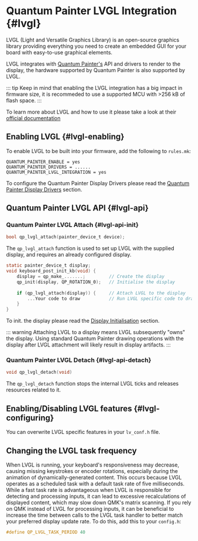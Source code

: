 # Quantum Painter LVGL Integration {#lvgl}

LVGL (Light and Versatile Graphics Library) is an open-source graphics library providing everything you need to create an embedded GUI for your board with easy-to-use graphical elements.

LVGL integrates with [Quantum Painter's](quantum_painter) API and drivers to render to the display, the hardware supported by Quantum Painter is also supported by LVGL.

::: tip
Keep in mind that enabling the LVGL integration has a big impact in firmware size, it is recommeded to use a supported MCU with >256 kB of flash space.
:::

To learn more about LVGL and how to use it please take a look at their [official documentation](https://docs.lvgl.io/8.2/intro/)

## Enabling LVGL {#lvgl-enabling}
To enable LVGL to be built into your firmware, add the following to `rules.mk`:

```make
QUANTUM_PAINTER_ENABLE = yes
QUANTUM_PAINTER_DRIVERS = ......
QUANTUM_PAINTER_LVGL_INTEGRATION = yes
```
To configure the Quantum Painter Display Drivers please read the [Quantum Painter Display Drivers](quantum_painter#quantum-painter-drivers) section.

## Quantum Painter LVGL API {#lvgl-api}

### Quantum Painter LVGL Attach {#lvgl-api-init}

```c
bool qp_lvgl_attach(painter_device_t device);
```

The `qp_lvgl_attach` function is used to set up LVGL with the supplied display, and requires an already configured display.

```c
static painter_device_t display;
void keyboard_post_init_kb(void) {
    display = qp_make_.......;         // Create the display
    qp_init(display, QP_ROTATION_0);   // Initialise the display
    
    if (qp_lvgl_attach(display)) {     // Attach LVGL to the display
        ...Your code to draw           // Run LVGL specific code to draw
    }
}
```
To init. the display please read the [Display Initialisation](quantum_painter#quantum-painter-api-init) section.

::: warning
Attaching LVGL to a display means LVGL subsequently "owns" the display. Using standard Quantum Painter drawing operations with the display after LVGL attachment will likely result in display artifacts.
:::

### Quantum Painter LVGL Detach {#lvgl-api-detach}

```c
void qp_lvgl_detach(void)
```

The `qp_lvgl_detach` function stops the internal LVGL ticks and releases resources related to it.

## Enabling/Disabling LVGL features {#lvgl-configuring}

You can overwrite LVGL specific features in your `lv_conf.h` file.

## Changing the LVGL task frequency

When LVGL is running, your keyboard's responsiveness may decrease, causing missing keystrokes or encoder rotations, especially during the animation of dynamically-generated content. This occurs because LVGL operates as a scheduled task with a default task rate of five milliseconds. While a fast task rate is advantageous when LVGL is responsible for detecting and processing inputs, it can lead to excessive recalculations of displayed content, which may slow down QMK's matrix scanning. If you rely on QMK instead of LVGL for processing inputs, it can be beneficial to increase the time between calls to the LVGL task handler to better match your preferred display update rate. To do this, add this to your `config.h`:

```c
#define QP_LVGL_TASK_PERIOD 40
```
